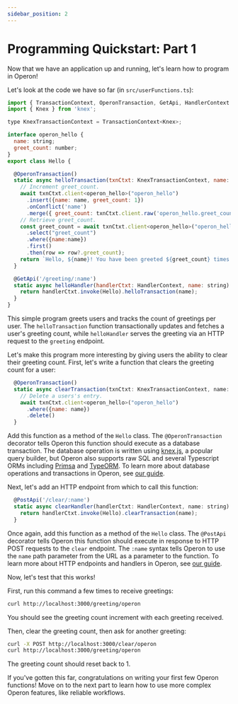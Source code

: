 ```yaml
---
sidebar_position: 2
---
```


# Programming Quickstart: Part 1

Now that we have an application up and running, let's learn how to program in Operon!

Let's look at the code we have so far (in `src/userFunctions.ts`):

```javascript
import { TransactionContext, OperonTransaction, GetApi, HandlerContext } from '@dbos-inc/operon'
import { Knex } from 'knex';

type KnexTransactionContext = TransactionContext<Knex>;

interface operon_hello {
  name: string;
  greet_count: number;
}
export class Hello {

  @OperonTransaction()
  static async helloTransaction(txnCtxt: KnexTransactionContext, name: string) {
    // Increment greet_count.
    await txnCtxt.client<operon_hello>("operon_hello")
      .insert({name: name, greet_count: 1})
      .onConflict('name')
      .merge({ greet_count: txnCtxt.client.raw('operon_hello.greet_count + 1') });
    // Retrieve greet_count.
    const greet_count = await txnCtxt.client<operon_hello>("operon_hello")
      .select("greet_count")
      .where({name:name})
      .first()
      .then(row => row?.greet_count);
    return `Hello, ${name}! You have been greeted ${greet_count} times.\n`;
  }

  @GetApi('/greeting/:name')
  static async helloHandler(handlerCtxt: HandlerContext, name: string) {
    return handlerCtxt.invoke(Hello).helloTransaction(name);
  }
}
```

This simple program greets users and tracks the count of greetings per user.
The `helloTransaction` function transactionally updates and fetches a user's greeting count, while `helloHandler` serves the greeting via an HTTP request to the `greeting` endpoint.

Let's make this program more interesting by giving users the ability to clear their greeting count.
First, let's write a function that clears the greeting count for a user:

```javascript
  @OperonTransaction()
  static async clearTransaction(txnCtxt: KnexTransactionContext, name: string) {
    // Delete a users's entry.
    await txnCtxt.client<operon_hello>("operon_hello")
      .where({name: name})
      .delete()
  }
```

Add this function as a method of the `Hello` class.
The `@OperonTransaction` decorator tells Operon this function should execute as a database transaction.
The database operation is written using [knex.js](https://knexjs.org/), a popular query builder, 
but Operon also supports raw SQL and several Typescript ORMs including [Primsa](https://www.prisma.io/) and [TypeORM](https://typeorm.io/).
To learn more about database operations and transactions in Operon, see [our guide](..).

Next, let's add an HTTP endpoint from which to call this function:

```javascript
  @PostApi('/clear/:name')
  static async clearHandler(handlerCtxt: HandlerContext, name: string) {
    return handlerCtxt.invoke(Hello).clearTransaction(name);
  }
```

Once again, add this function as a method of the `Hello` class.
The `@PostApi` decorator tells Operon this function should execute in response to HTTP POST requests to the `clear` endpoint.
The `:name` syntax tells Operon to use the `name` path parameter from the URL as a parameter to the function.
To learn more about HTTP endpoints and handlers in Operon, see [our guide](..).

Now, let's test that this works!

First, run this command a few times to receive greetings:

```bash
curl http://localhost:3000/greeting/operon
```

You should see the greeting count increment with each greeting received.

Then, clear the greeting count, then ask for another greeting:

```bash
curl -X POST http://localhost:3000/clear/operon
curl http://localhost:3000/greeting/operon
```

The greeting count should reset back to 1.

If you've gotten this far, congratulations on writing your first few Operon functions!
Move on to the next part to learn how to use more complex Operon features, like reliable workflows.